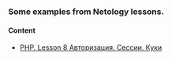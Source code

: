 ### Some examples from Netology lessons.

#### Content
* [PHP. Lesson 8 Авторизация. Сессии. Куки](php/flow15/lesson8)